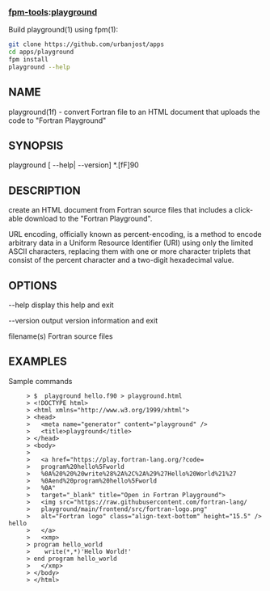 ### [fpm-tools](https://github.com/search?q="fpm-tools"%20in:topic%20language:fortran):[playground](https://urbanjost.github.io/playground/playground.1.html)

Build playground(1) using fpm(1):
```bash
git clone https://github.com/urbanjost/apps
cd apps/playground
fpm install
playground --help
```
## NAME
  playground(1f) - convert Fortran file to an HTML document that uploads the
  code to "Fortran Playground"

## SYNOPSIS
  playground [ --help| --version] *.[fF]90

## DESCRIPTION
  create an HTML document from Fortran source files that includes a click-able
  download to the "Fortran Playground".

  URL encoding, officially known as percent-encoding, is a method to encode
  arbitrary data in a Uniform Resource Identifier (URI) using only the limited
  ASCII characters, replacing them with one or more character triplets that
  consist of the percent character and a two-digit hexadecimal value.

## OPTIONS
  --help
    display this help and exit

  --version
    output version information and exit

  filename(s)
    Fortran source files

## EXAMPLES
  Sample commands
```text
     > $  playground hello.f90 > playground.html
     > <!DOCTYPE html>
     > <html xmlns="http://www.w3.org/1999/xhtml">
     > <head>
     >	 <meta name="generator" content="playground" />
     >	 <title>playground</title>
     > </head>
     > <body>
     >
     >	 <a href="https://play.fortran-lang.org/?code=
     >	 program%20hello%5Fworld
     >	 %0A%20%20%20write%28%2A%2C%2A%29%27Hello%20World%21%27
     >	 %0Aend%20program%20hello%5Fworld
     >	 %0A"
     >	 target="_blank" title="Open in Fortran Playground">
     >	 <img src="https://raw.githubusercontent.com/fortran-lang/
     >	 playground/main/frontend/src/fortran-logo.png"
     >	 alt="Fortran logo" class="align-text-bottom" height="15.5" /> hello
     >	 </a>
     >	 <xmp>
     > program hello_world
     >	  write(*,*)'Hello World!'
     > end program hello_world
     >	 </xmp>
     > </body>
     > </html>
```
